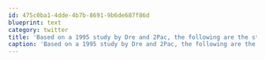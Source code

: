 ```yaml
---
id: 475c0ba1-4dde-4b7b-8691-9b6de687f86d
blueprint: text
category: twitter
title: 'Based on a 1995 study by Dre and 2Pac, the following are the states that know how to party: ow.ly/fJafn'
caption: 'Based on a 1995 study by Dre and 2Pac, the following are the states that know how to party: <a href="http://ow.ly/fJafn" title="http://ow.ly/fJafn" class="link link_untco">ow.ly/fJafn</a>'
---
```

